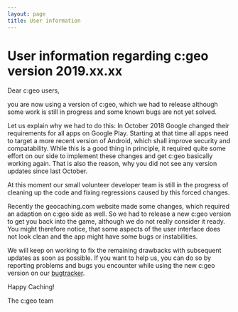 ```yaml
---
layout: page
title: User information
---
```


# User information regarding c:geo version 2019.xx.xx

Dear c:geo users,

you are now using a version of c:geo, which we had to release although some work is still in progress and some known bugs are not yet solved.

Let us explain why we had to do this:
In October 2018 Google changed their requirements for all apps on Google Play. Starting at that time all apps need to target a more recent version of Android, which shall improve security and compatability. While this is a good thing in principle, it required quite some effort on our side to implement these changes and get c:geo basically working again. 
That is also the reason, why you did not see any version updates since last October.

At this moment our small volunteer developer team is still in the progress of cleaning up the code and fixing regressions caused by this forced changes.

Recently the geocaching.com website made some changes, which required an adaption on c:geo side as well. So we had to release a new c:geo version to get you back into the game, although we do not really consider it ready. You might therefore notice, that some aspects of the user interface does not look clean and the app might have some bugs or instabilities.

We will keep on working to fix the remaining drawbacks with subsequent updates as soon as possible.
If you want to help us, you can do so by reporting problems and bugs you encounter while using the new c:geo version on our [bugtracker](https://githubc.com/cgeo/cgeo/issues).

Happy Caching!

The c:geo team
